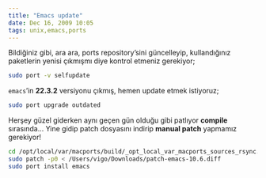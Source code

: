 ```yaml
---
title: "Emacs update"
date: Dec 16, 2009 10:05
tags: unix,emacs,ports
---
```


Bildiğiniz gibi, ara ara, ports repository’sini güncelleyip, kullandığınız
paketlerin yenisi çıkmışmı diye kontrol etmeniz gerekiyor;

```bash
sudo port -v selfupdate
```

`emacs`’in **22.3.2** versiyonu çıkmış, hemen update etmek istiyoruz;

```bash
sudo port upgrade outdated
```

Herşey güzel giderken aynı geçen gün olduğu gibi patlıyor **compile** 
sırasında... Yine gidip patch dosyasını indirip **manual patch** yapmamız 
gerekiyor!

```bash
cd /opt/local/var/macports/build/_opt_local_var_macports_sources_rsync.macports.org_release_ports_editors_emacs/work/emacs-22.3
sudo patch -p0 < /Users/vigo/Downloads/patch-emacs-10.6.diff
sudo port install emacs
```

